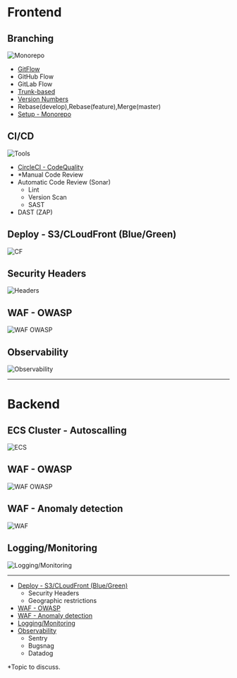 # Frontend
## Branching
![Monorepo](img/monorepo.jpeg "Monorepo")
 - [GitFlow](branching/gitflow.md)
 - GitHub Flow
 - GitLab Flow
 - [Trunk-based](branching/trunkbased.md)
 - [Version Numbers](img/version-number.webp "version number")
 - Rebase(develop),Rebase(feature),Merge(master)
 - [Setup - Monorepo](README_MONOREPO.md)



## CI/CD
![Tools](img/devops.png "Tools")
  - [CircleCI - CodeQuality](.circleci/config.yml)
  - \*Manual Code Review
  - Automatic Code Review (Sonar)
      - Lint
      - Version Scan
      - SAST
  - DAST (ZAP)

## Deploy - S3/CLoudFront (Blue/Green)
![CF](img/s3_Cloudfront.png)

## Security Headers
![Headers](img/http-security-headers.png)

## WAF - OWASP 
![WAF OWASP](img/WAF_Owasp.png)

## Observability
![Observability](img/observability.jpg "Observability")

---
# Backend

## ECS Cluster - Autoscalling
![ECS](img/ECS_Cluster.png)

## WAF - OWASP 
![WAF OWASP](img/WAF_Owasp.png)

## WAF - Anomaly detection
![WAF](img/WAF_anomaly_detection.png "WAF")

## Logging/Monitoring 
![Logging/Monitoring](img/monitoring.png)



---
- [Deploy - S3/CLoudFront (Blue/Green)](https://github.com/cdeucher/terraform-aws-monorepo/tree/master/terraform-aws-s3-cloudfront)
    - Security Headers
    - Geographic restrictions
- [WAF - OWASP](#)
- [WAF - Anomaly detection](README_WAF.md)
- [Logging/Monitoring ](#)
- [Observability](#)
    - Sentry
    - Bugsnag
    - Datadog

\*Topic to discuss.
